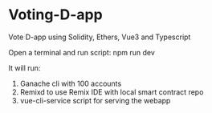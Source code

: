 # Voting-D-app
Vote D-app using Solidity, Ethers, Vue3 and Typescript

Open a terminal and run script: 
npm run dev

It will run:
1) Ganache cli with 100 accounts
2) Remixd to use Remix IDE with local smart contract repo
3) vue-cli-service script for serving the webapp
